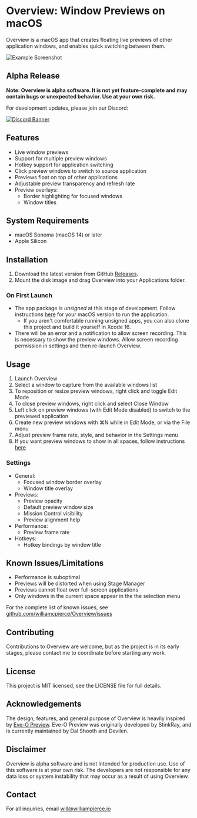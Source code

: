 # Overview: Window Previews on macOS

Overview is a macOS app that creates floating live previews of other application windows, and enables quick switching between them.

![Example Screenshot](https://downloads.williampierce.io/GitHub.jpg)

## Alpha Release

**Note: Overview is alpha software. It is not yet feature-complete and may contain bugs or unexpected behavior. Use at your own risk.**

For development updates, please join our Discord:

[![Discord Banner](https://discord.com/api/guilds/1295309622445473865/widget.png?style=banner2)](https://discord.gg/ZFXK5txaVh)

## Features

- Live window previews
- Support for multiple preview windows
- Hotkey support for application switching
- Click preview windows to switch to source application
- Previews float on top of other applications
- Adjustable preview transparency and refresh rate
- Preview overlays:
  - Border highlighting for focused windows
  - Window titles

## System Requirements

- macOS Sonoma (macOS 14) or later
- Apple Silicon

## Installation

1. Download the latest version from GitHub [Releases](https://github.com/williamcpierce/Overview/releases).
2. Mount the disk image and drag Overview into your Applications folder.

### On First Launch
- The app package is *unsigned* at this stage of development. Follow instructions [here](https://support.apple.com/guide/mac-help/open-a-mac-app-from-an-unknown-developer-mh40616/mac) for your macOS version to run the application.
  - If you aren't comfortable running unsigned apps, you can also clone this project and build it yourself in Xcode 16. 
- There will be an error and a notification to allow screen recording. This is necessary to show the preview windows. Allow screen recording permission in settings and then re-launch Overview. 

## Usage

1. Launch Overview
2. Select a window to capture from the available windows list
3. To reposition or resize preview windows, right click and toggle Edit Mode
4. To close preview windows, right click and select Close Window
5. Left click on preview windows (with Edit Mode disabled) to switch to the previewed application
6. Create new preview windows with ⌘N while in Edit Mode, or via the File menu
7. Adjust preview frame rate, style, and behavior in the Settings menu
8. If you want preview windows to show in all spaces, follow instructions [here](https://support.apple.com/guide/mac-help/work-in-multiple-spaces-mh14112/mac#:~:text=On%20your%20Mac%2C%20Control%2Dclick,app%20opens%20in%20every%20space.)

### Settings

- General:
  - Focused window border overlay
  - Window title overlay
- Previews: 
  - Preview opacity
  - Default preview window size
  - Mission Control visibility
  - Preview alignment help
- Performance:
  - Preview frame rate
- Hotkeys:
  - Hotkey bindings by window title

## Known Issues/Limitations

- Performance is suboptimal
- Previews will be distorted when using Stage Manager
- Previews cannot float over full-screen applications
- Only windows in the current space appear in the the selection menu

For the complete list of known issues, see [github.com/williamcpierce/Overview/issues](https://github.com/williamcpierce/Overview/issues?q=is%3Aopen+is%3Aissue+label%3Abug)

## Contributing

Contributions to Overview are welcome, but as the project is in its early stages, please contact me to coordinate before starting any work.

## License

This project is MIT licensed, see the LICENSE file for full details. 

## Acknowledgements

The design, features, and general purpose of Overview is heavily inspired by [Eve-O Preview](https://github.com/Proopai/eve-o-preview). 
Eve-O Preview was originally developed by StinkRay, and is currently maintained by Dal Shooth and Devilen. 

## Disclaimer

Overview is alpha software and is not intended for production use. Use of this software is at your own risk. The developers are not responsible for any data loss or system instability that may occur as a result of using Overview.

## Contact

For all inquiries, email will@williampierce.io
